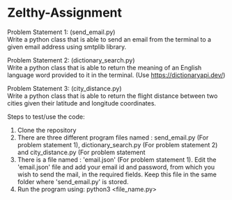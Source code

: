 # Zelthy-Assignment

Problem Statement 1: (send_email.py)  
Write a python class that is able to send an email from the terminal to a given email address
using smtplib library.

Problem Statement 2: (dictionary_search.py)  
Write a python class that is able to return the meaning of an English language word provided to it
in the terminal. (Use https://dictionaryapi.dev/)

Problem Statement 3: (city_distance.py)  
Write a python class that is able to return the flight distance between two cities given their
latitude and longitude coordinates.

Steps to test/use the code:
1) Clone the repository
2) There are three different program files named : send_email.py (For problem statement 1), dictionary_search.py (For problem statement 2) and city_distance.py  (For problem statement
3) There is a file named : 'email.json' (For problem statement 1). Edit the 'email.json' file and add your email id and password, from which you wish to send the mail, in the required fields. Keep this file in the same folder where 'send_email.py' is stored.
5) Run the program using: python3 <file_name.py>

